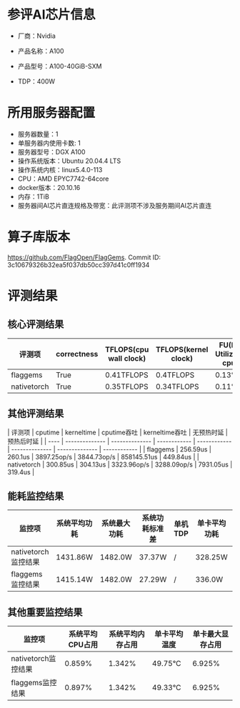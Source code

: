 # 参评AI芯片信息

* 厂商：Nvidia

* 产品名称：A100
* 产品型号：A100-40GiB-SXM
* TDP：400W

# 所用服务器配置

* 服务器数量：1
* 单服务器内使用卡数: 1
* 服务器型号：DGX A100
* 操作系统版本：Ubuntu 20.04.4 LTS
* 操作系统内核：linux5.4.0-113
* CPU：AMD EPYC7742-64core
* docker版本：20.10.16
* 内存：1TiB
* 服务器间AI芯片直连规格及带宽：此评测项不涉及服务期间AI芯片直连

# 算子库版本

https://github.com/FlagOpen/FlagGems. Commit ID: 3c10679326b32ea5f037db50cc397d41c0ff1934

# 评测结果

## 核心评测结果

| 评测项  | correctness | TFLOPS(cpu wall clock) | TFLOPS(kernel clock) | FU(FLOPS Utilization)-cputime | FU-kerneltime |
| ---- | -------------- | -------------- | ------------ | ------ | ----- |
| flaggems | True    | 0.41TFLOPS       | 0.4TFLOPS        | 0.13% | 0.13% |
| nativetorch | True    | 0.35TFLOPS      | 0.34TFLOPS      | 0.11%      | 0.11%    |

## 其他评测结果

| 评测项  | cputime | kerneltime | cputime吞吐 | kerneltime吞吐 | 无预热时延 | 预热后时延 |
| ---- | -------------- | -------------- | ------------ | ------------ | -------------- | -------------- | ------------ |
| flaggems | 256.59us       | 260.1us        | 3897.25op/s | 3844.73op/s | 858145.51us | 449.84us |
| nativetorch | 300.85us       | 304.13us        | 3323.96op/s | 3288.09op/s | 7931.05us | 319.4us |

## 能耗监控结果

| 监控项  | 系统平均功耗  | 系统最大功耗  | 系统功耗标准差 | 单机TDP | 单卡平均功耗 | 单卡最大功耗 | 单卡功耗标准差 | 单卡TDP |
| ---- | ------- | ------- | ------- | ----- | ------------ | ------------ | ------------- | ----- |
| nativetorch监控结果 | 1431.86W | 1482.0W | 37.37W   | /     | 328.25W       | 344.0W      | 21.71W        | 400W  |
| flaggems监控结果 | 1415.14W | 1482.0W | 27.29W   | /     | 336.0W       | 342.0W      | 4.55W        | 400W  |

## 其他重要监控结果

| 监控项  | 系统平均CPU占用 | 系统平均内存占用 | 单卡平均温度 | 单卡最大显存占用 |
| ---- | --------- | -------- | ------------ | -------------- |
| nativetorch监控结果 | 0.859%    | 1.342%   | 49.75°C       | 6.925%        |
| flaggems监控结果 | 0.897%    | 1.342%   | 49.33°C       | 6.925%        |

